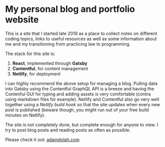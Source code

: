 # My personal blog and portfolio website

This is a site that I started late 2019 as a place to collect notes on different coding topics, links to useful resources as well as some information about me and my transitioning from practicing law to programming.

The stack for this site is: 
1. **React**, implemented through **Gatsby**
2. **Contentful**, for content management
3. **Netlify**, for deployment
    
I can highly recommend the above setup for managing a blog. Pulling data into Gatsby using the Contentful GraphQL API is a breeze and having the Contenful GUI for typing and adding assets is very comfortable (contra using markdown files for example). Netlify and Contentful also go very well together using a _Netlify build hook_ so that the site updates when every new post is published (beware though, you might run out of your free build minutes on Netlify).

The site is not completely done, but complete enough for anyone to view. I try to post blog posts and reading posts as often as possible. 

Please check it out: [adamdolah.com](https://www.adamdolah.com/)


